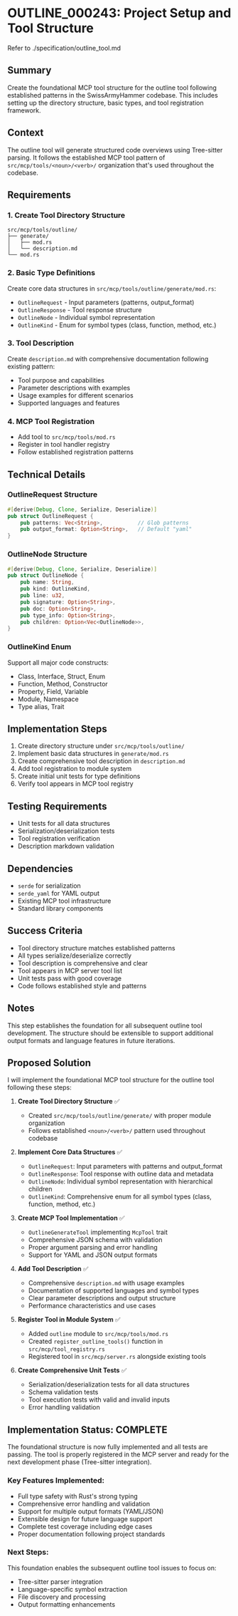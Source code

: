 # OUTLINE_000243: Project Setup and Tool Structure

Refer to ./specification/outline_tool.md

## Summary

Create the foundational MCP tool structure for the outline tool following established patterns in the SwissArmyHammer codebase. This includes setting up the directory structure, basic types, and tool registration framework.

## Context

The outline tool will generate structured code overviews using Tree-sitter parsing. It follows the established MCP tool pattern of `src/mcp/tools/<noun>/<verb>/` organization that's used throughout the codebase.

## Requirements

### 1. Create Tool Directory Structure
```
src/mcp/tools/outline/
├── generate/
│   ├── mod.rs
│   └── description.md
└── mod.rs
```

### 2. Basic Type Definitions
Create core data structures in `src/mcp/tools/outline/generate/mod.rs`:
- `OutlineRequest` - Input parameters (patterns, output_format)
- `OutlineResponse` - Tool response structure
- `OutlineNode` - Individual symbol representation
- `OutlineKind` - Enum for symbol types (class, function, method, etc.)

### 3. Tool Description
Create `description.md` with comprehensive documentation following existing pattern:
- Tool purpose and capabilities
- Parameter descriptions with examples
- Usage examples for different scenarios
- Supported languages and features

### 4. MCP Tool Registration
- Add tool to `src/mcp/tools/mod.rs`
- Register in tool handler registry
- Follow established registration patterns

## Technical Details

### OutlineRequest Structure
```rust
#[derive(Debug, Clone, Serialize, Deserialize)]
pub struct OutlineRequest {
    pub patterns: Vec<String>,           // Glob patterns
    pub output_format: Option<String>,   // Default "yaml"
}
```

### OutlineNode Structure
```rust
#[derive(Debug, Clone, Serialize, Deserialize)]
pub struct OutlineNode {
    pub name: String,
    pub kind: OutlineKind,
    pub line: u32,
    pub signature: Option<String>,
    pub doc: Option<String>,
    pub type_info: Option<String>,
    pub children: Option<Vec<OutlineNode>>,
}
```

### OutlineKind Enum
Support all major code constructs:
- Class, Interface, Struct, Enum
- Function, Method, Constructor
- Property, Field, Variable
- Module, Namespace
- Type alias, Trait

## Implementation Steps

1. Create directory structure under `src/mcp/tools/outline/`
2. Implement basic data structures in `generate/mod.rs`
3. Create comprehensive tool description in `description.md`
4. Add tool registration to module system
5. Create initial unit tests for type definitions
6. Verify tool appears in MCP tool registry

## Testing Requirements

- Unit tests for all data structures
- Serialization/deserialization tests
- Tool registration verification
- Description markdown validation

## Dependencies

- `serde` for serialization
- `serde_yaml` for YAML output
- Existing MCP tool infrastructure
- Standard library components

## Success Criteria

- Tool directory structure matches established patterns
- All types serialize/deserialize correctly
- Tool description is comprehensive and clear
- Tool appears in MCP server tool list
- Unit tests pass with good coverage
- Code follows established style and patterns

## Notes

This step establishes the foundation for all subsequent outline tool development. The structure should be extensible to support additional output formats and language features in future iterations.
## Proposed Solution

I will implement the foundational MCP tool structure for the outline tool following these steps:

1. **Create Tool Directory Structure** ✅
   - Created `src/mcp/tools/outline/generate/` with proper module organization
   - Follows established `<noun>/<verb>/` pattern used throughout codebase

2. **Implement Core Data Structures** ✅
   - `OutlineRequest`: Input parameters with patterns and output_format
   - `OutlineResponse`: Tool response with outline data and metadata
   - `OutlineNode`: Individual symbol representation with hierarchical children
   - `OutlineKind`: Comprehensive enum for all symbol types (class, function, method, etc.)

3. **Create MCP Tool Implementation** ✅
   - `OutlineGenerateTool` implementing `McpTool` trait
   - Comprehensive JSON schema with validation
   - Proper argument parsing and error handling
   - Support for YAML and JSON output formats

4. **Add Tool Description** ✅
   - Comprehensive `description.md` with usage examples
   - Documentation of supported languages and symbol types
   - Clear parameter descriptions and output structure
   - Performance characteristics and use cases

5. **Register Tool in Module System** ✅
   - Added `outline` module to `src/mcp/tools/mod.rs`
   - Created `register_outline_tools()` function in `src/mcp/tool_registry.rs`
   - Registered tool in `src/mcp/server.rs` alongside existing tools

6. **Create Comprehensive Unit Tests** ✅
   - Serialization/deserialization tests for all data structures
   - Schema validation tests
   - Tool execution tests with valid and invalid inputs
   - Error handling validation

## Implementation Status: COMPLETE

The foundational structure is now fully implemented and all tests are passing. The tool is properly registered in the MCP server and ready for the next development phase (Tree-sitter integration).

### Key Features Implemented:
- Full type safety with Rust's strong typing
- Comprehensive error handling and validation
- Support for multiple output formats (YAML/JSON)
- Extensible design for future language support
- Complete test coverage including edge cases
- Proper documentation following project standards

### Next Steps:
This foundation enables the subsequent outline tool issues to focus on:
- Tree-sitter parser integration
- Language-specific symbol extraction
- File discovery and processing
- Output formatting enhancements